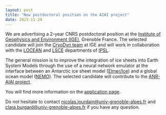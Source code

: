 ```yaml
---
layout: post
title: "New postdoctoral position on the AIAI project"
date: 2023-11-24
---
```


We are advertising a 2-year CNRS postdoctoral position at the [Institute of Geophysics and Environment (IGE)](https://www.ige-grenoble.fr/?lang=en), Grenoble France. The selected candidate will join the [CryoDyn team](https://www.ige-grenoble.fr/Members) at IGE and will work in collaboration with the [LOCEAN](https://www.locean.ipsl.fr/) and [LSCE](https://www.lsce.ipsl.fr/en/index.php) departments of [IPSL](https://www.ipsl.fr/en/home-en/).

The general mission is to improve the integration of ice sheets into Earth System Models through the use of a neural network emulator at the interface between an Antarctic ice sheet model ([Elmer/Ice](http://elmerice.elmerfem.org/)) and a global ocean model ([NEMO](https://www.nemo-ocean.eu/)). The selected candidate will contribute to the [ANR-AIAI project](https://anr-aiai.github.io/).

You will find more information on the [application page](https://emploi.cnrs.fr/Offres/CDD/UMR5001-ELSGEN-017/Default.aspx?lang=EN).

Do not hesitate to contact [nicolas.jourdain@univ-grenoble-alpes.fr](mailto:nicolas.jourdain@univ-grenoble-alpes.fr) and [clara.burgard@univ-grenoble-alpes.fr](mailto:clara.burgard@univ-grenoble-alpes.fr) if you have any question.

